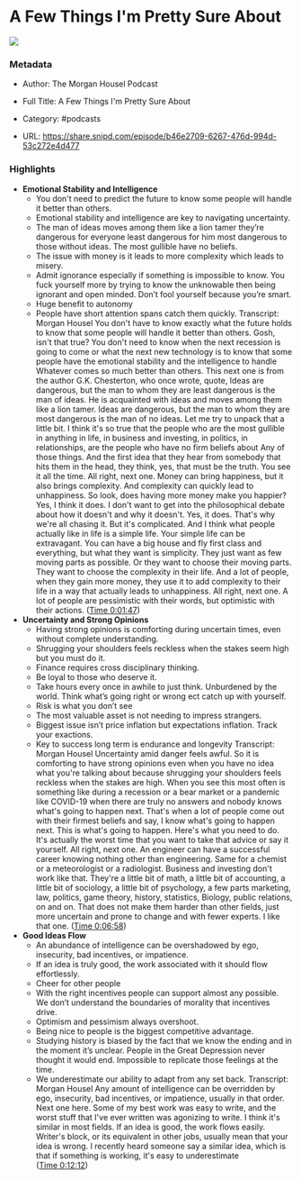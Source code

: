 # A Few Things I'm Pretty Sure About

![](https://wsrv.nl/?url=https%3A%2F%2Fstorage.buzzsprout.com%2Fgfa12kt7r5ibhtm36466t9a05jgl%3F.jpg&w=100&h=100)

### Metadata

- Author: The Morgan Housel Podcast
- Full Title: A Few Things I'm Pretty Sure About
- Category: #podcasts



- URL: https://share.snipd.com/episode/b46e2709-6267-476d-994d-53c272e4d477

### Highlights

- **Emotional Stability and Intelligence**
  * You don't need to predict the future to know some people will handle it better than others.
  * Emotional stability and intelligence are key to navigating uncertainty.
  * The man of ideas moves among them like a lion tamer they’re dangerous for everyone least dangerous for him most dangerous to those without ideas. The most gullible have no beliefs. 
  * The issue with money is it leads to more complexity which leads to misery. 
  * Admit ignorance especially if something is impossible to know. You fuck yourself more by trying to know the unknowable then being ignorant and open minded. Don’t fool yourself because you’re smart.
  * Huge benefit to autonomy 
  * People have short attention spans catch them quickly.
  Transcript:
  Morgan Housel
  You don't have to know exactly what the future holds to know that some people will handle it better than others. Gosh, isn't that true? You don't need to know when the next recession is going to come or what the next new technology is to know that some people have the emotional stability and the intelligence to handle Whatever comes so much better than others. This next one is from the author G.K. Chesterton, who once wrote, quote, Ideas are dangerous, but the man to whom they are least dangerous is the man of ideas. He is acquainted with ideas and moves among them like a lion tamer. Ideas are dangerous, but the man to whom they are most dangerous is the man of no ideas. Let me try to unpack that a little bit. I think it's so true that the people who are the most gullible in anything in life, in business and investing, in politics, in relationships, are the people who have no firm beliefs about Any of those things. And the first idea that they hear from somebody that hits them in the head, they think, yes, that must be the truth. You see it all the time. All right, next one. Money can bring happiness, but it also brings complexity. And complexity can quickly lead to unhappiness. So look, does having more money make you happier? Yes, I think it does. I don't want to get into the philosophical debate about how it doesn't and why it doesn't. Yes, it does. That's why we're all chasing it. But it's complicated. And I think what people actually like in life is a simple life. Your simple life can be extravagant. You can have a big house and fly first class and everything, but what they want is simplicity. They just want as few moving parts as possible. Or they want to choose their moving parts. They want to choose the complexity in their life. And a lot of people, when they gain more money, they use it to add complexity to their life in a way that actually leads to unhappiness. All right, next one. A lot of people are pessimistic with their words, but optimistic with their actions. ([Time 0:01:47](https://share.snipd.com/snip/e9798103-0781-419f-bf89-0e3adaf0548f))
- **Uncertainty and Strong Opinions**
  * Having strong opinions is comforting during uncertain times, even without complete understanding.
  * Shrugging your shoulders feels reckless when the stakes seem high but you must do it. 
  * Finance requires cross disciplinary thinking.
  * Be loyal to those who deserve it. 
  * Take hours every once in awhile to just think. Unburdened by the world. Think what’s going right or wrong ect catch up with yourself. 
  * Risk is what you don’t see
  * The most valuable asset is not needing to impress strangers. 
  * Biggest issue isn’t price inflation but expectations inflation. Track your exactions. 
  * Key to success long term is endurance and longevity
  Transcript:
  Morgan Housel
  Uncertainty amid danger feels awful. So it is comforting to have strong opinions even when you have no idea what you're talking about because shrugging your shoulders feels reckless when the stakes are high. When you see this most often is something like during a recession or a bear market or a pandemic like COVID-19 when there are truly no answers and nobody knows what's going to happen next. That's when a lot of people come out with their firmest beliefs and say, I know what's going to happen next. This is what's going to happen. Here's what you need to do. It's actually the worst time that you want to take that advice or say it yourself. All right, next one. An engineer can have a successful career knowing nothing other than engineering. Same for a chemist or a meteorologist or a radiologist. Business and investing don't work like that. They're a little bit of math, a little bit of accounting, a little bit of sociology, a little bit of psychology, a few parts marketing, law, politics, game theory, history, statistics, Biology, public relations, on and on. That does not make them harder than other fields, just more uncertain and prone to change and with fewer experts. I like that one. ([Time 0:06:58](https://share.snipd.com/snip/fd9cbb2a-ca7b-4ae8-84aa-90b0f18d02fa))
- **Good Ideas Flow**
  * An abundance of intelligence can be overshadowed by ego, insecurity, bad incentives, or impatience.
  * If an idea is truly good, the work associated with it should flow effortlessly.
  * Cheer for other people 
  * With the right incentives people can support almost any possible. We don’t understand the boundaries of morality that incentives drive. 
  * Optimism and pessimism always overshoot. 
  * Being nice to people is the biggest competitive advantage.
  * Studying history is biased by the fact that we know the ending and in the moment it’s unclear. People in the Great Depression never thought it would end. Impossible to replicate those feelings at the time. 
  * We underestimate our ability to adapt from any set back.
  Transcript:
  Morgan Housel
  Any amount of intelligence can be overridden by ego, insecurity, bad incentives, or impatience, usually in that order. Next one here. Some of my best work was easy to write, and the worst stuff that I've ever written was agonizing to write. I think it's similar in most fields. If an idea is good, the work flows easily. Writer's block, or its equivalent in other jobs, usually mean that your idea is wrong. I recently heard someone say a similar idea, which is that if something is working, it's easy to underestimate ([Time 0:12:12](https://share.snipd.com/snip/b87507c4-ee76-4df7-8d7e-ed322e15568c))
